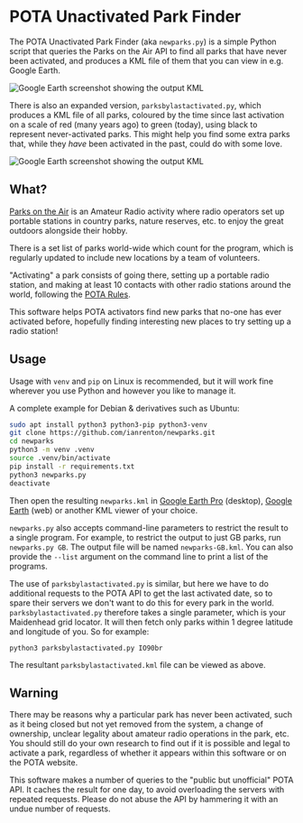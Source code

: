 # POTA Unactivated Park Finder

The POTA Unactivated Park Finder (aka `newparks.py`) is a simple Python script that queries the Parks on the Air API to
find all parks that have never been activated, and produces a KML file of them that you can view in e.g. Google Earth.

![Google Earth screenshot showing the output KML](docs/googleearth.png)

There is also an expanded version, `parksbylastactivated.py`, which produces a KML file of all parks, coloured by the
time since last activation on a scale of red (many years ago) to green (today), using black to represent never-activated
parks. This might help you find some extra parks that, while they *have* been activated in the past, could do with some
love.

![Google Earth screenshot showing the output KML](docs/googleearth2.png)

## What?

[Parks on the Air](https://parksontheair.com/) is an Amateur Radio activity where radio operators set up portable
stations in country parks, nature reserves, etc. to enjoy the great outdoors alongside their hobby.

There is a set list of parks world-wide which count for the program, which is regularly updated to include new locations
by a team of volunteers.

"Activating" a park consists of going there, setting up a portable radio station, and making at least 10 contacts with
other radio stations around the world, following the [POTA Rules](https://docs.pota.app/docs/rules.html).

This software helps POTA activators find new parks that no-one has ever activated before, hopefully finding interesting
new places to try setting up a radio station!

## Usage

Usage with `venv` and `pip` on Linux is recommended, but it will work fine wherever you use Python and however you like
to manage it.

A complete example for Debian & derivatives such as Ubuntu:

```bash
sudo apt install python3 python3-pip python3-venv
git clone https://github.com/ianrenton/newparks.git
cd newparks
python3 -m venv .venv
source .venv/bin/activate
pip install -r requirements.txt
python3 newparks.py
deactivate
```

Then open the resulting `newparks.kml` in [Google Earth Pro](https://www.google.com/intl/en_uk/earth/about/versions/#download-pro) (desktop), [Google Earth](https://earth.google.com/web/) (web) or another KML
viewer of your choice.

`newparks.py` also accepts command-line parameters to restrict the result to a single program. For example, to restrict
the output to just GB parks, run `newparks.py GB`. The output file will be named `newparks-GB.kml`. You can also provide
the `--list` argument on the command line to print a list of the programs.

The use of `parksbylastactivated.py` is similar, but here we have to do additional requests to the POTA API to get the
last activated date, so to spare their servers we don't want to do this for every park in the world.
`parksbylastactivated.py` therefore takes a single parameter, which is your Maidenhead grid locator. It will then fetch
only parks within 1 degree latitude and longitude of you. So for example:

```
python3 parksbylastactivated.py IO90br
```

The resultant `parksbylastactivated.kml` file can be viewed as above.

## Warning

There may be reasons why a particular park has never been activated, such as it being closed but not yet removed from
the system, a change of ownership, unclear legality about amateur radio operations in the park, etc. You should still do
your own research to find out if it is possible and legal to activate a park, regardless of whether it appears within
this software or on the POTA website.

This software makes a number of queries to the "public but unofficial" POTA API. It caches the result for one day, to
avoid overloading the servers with repeated requests. Please do not abuse the API by hammering it with an undue number
of requests.